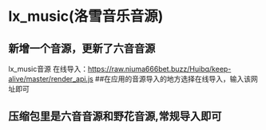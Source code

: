 # lx_music(洛雪音乐音源)

## 新增一个音源，更新了六音音源

lx_music音源
在线导入：https://raw.niuma666bet.buzz/Huibq/keep-alive/master/render_api.js
##在应用的音源导入的地方选择在线导入，输入该网址即可
## 压缩包里是六音音源和野花音源,常规导入即可
